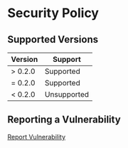 [Report]: https://github.com/AfricaTechnologies/DevelopmentEnvironment/security/advisories

# Security Policy

## Supported Versions

| Version | Support     |
| ------- | ----------- |
| > 0.2.0 | Supported   |
| = 0.2.0 | Supported   |
| < 0.2.0 | Unsupported |

## Reporting a Vulnerability

[Report Vulnerability][Report]
